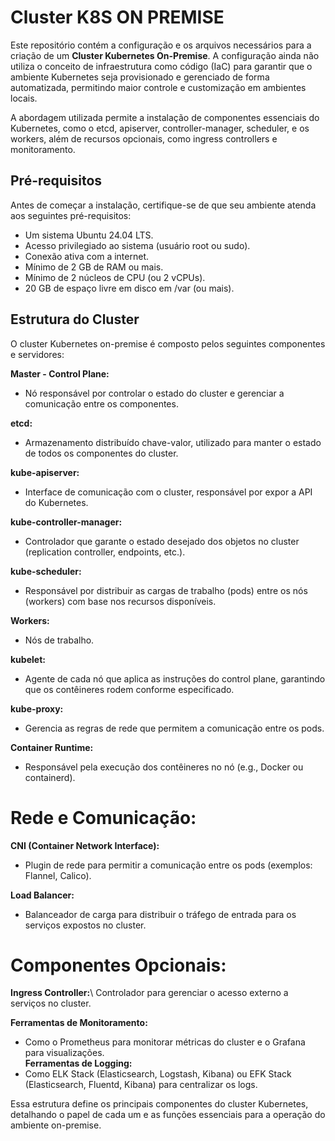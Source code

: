 # Cluster K8S ON PREMISE

Este repositório contém a configuração e os arquivos necessários para a criação de um **Cluster Kubernetes On-Premise**. A configuração ainda não utiliza o conceito de infraestrutura como código (IaC) para garantir que o ambiente Kubernetes seja provisionado e gerenciado de forma automatizada, permitindo maior controle e customização em ambientes locais.

A abordagem utilizada permite a instalação de componentes essenciais do Kubernetes, como o etcd, apiserver, controller-manager, scheduler, e os workers, além de recursos opcionais, como ingress controllers e monitoramento.

## Pré-requisitos

Antes de começar a instalação, certifique-se de que seu ambiente atenda aos seguintes pré-requisitos:

- Um sistema Ubuntu 24.04 LTS.
- Acesso privilegiado ao sistema (usuário root ou sudo).
- Conexão ativa com a internet.
- Mínimo de 2 GB de RAM ou mais.
- Mínimo de 2 núcleos de CPU (ou 2 vCPUs).
- 20 GB de espaço livre em disco em /var (ou mais).

## Estrutura do Cluster
O cluster Kubernetes on-premise é composto pelos seguintes componentes e servidores:

**Master - Control Plane:**  
- Nó responsável por controlar o estado do cluster e gerenciar a comunicação entre os componentes.

**etcd:** 
- Armazenamento distribuído chave-valor, utilizado para manter o estado de todos os componentes do cluster.

**kube-apiserver:** 
- Interface de comunicação com o cluster, responsável por expor a API do Kubernetes.

**kube-controller-manager:** 
- Controlador que garante o estado desejado dos objetos no cluster (replication controller, endpoints, etc.).

**kube-scheduler:** 
- Responsável por distribuir as cargas de trabalho (pods) entre os nós (workers) com base nos recursos disponíveis.

**Workers:** 
- Nós de trabalho.

**kubelet:** 
- Agente de cada nó que aplica as instruções do control plane, garantindo que os contêineres rodem conforme especificado.

**kube-proxy:** 
- Gerencia as regras de rede que permitem a comunicação entre os pods.

**Container Runtime:**  
- Responsável pela execução dos contêineres no nó (e.g., Docker ou containerd).

# Rede e Comunicação:

**CNI (Container Network Interface):** 
- Plugin de rede para permitir a comunicação entre os pods (exemplos: Flannel, Calico).

**Load Balancer:**
- Balanceador de carga para distribuir o tráfego de entrada para os serviços expostos no cluster.

# Componentes Opcionais:

**Ingress Controller:**\ 
Controlador para gerenciar o acesso externo a serviços no cluster.

**Ferramentas de Monitoramento:** 
- Como o Prometheus para monitorar métricas do cluster e o Grafana para visualizações.\
**Ferramentas de Logging:**
- Como ELK Stack (Elasticsearch, Logstash, Kibana) ou EFK Stack (Elasticsearch, Fluentd, Kibana) para centralizar os logs.

Essa estrutura define os principais componentes do cluster Kubernetes, detalhando o papel de cada um e as funções essenciais para a operação do ambiente on-premise.



